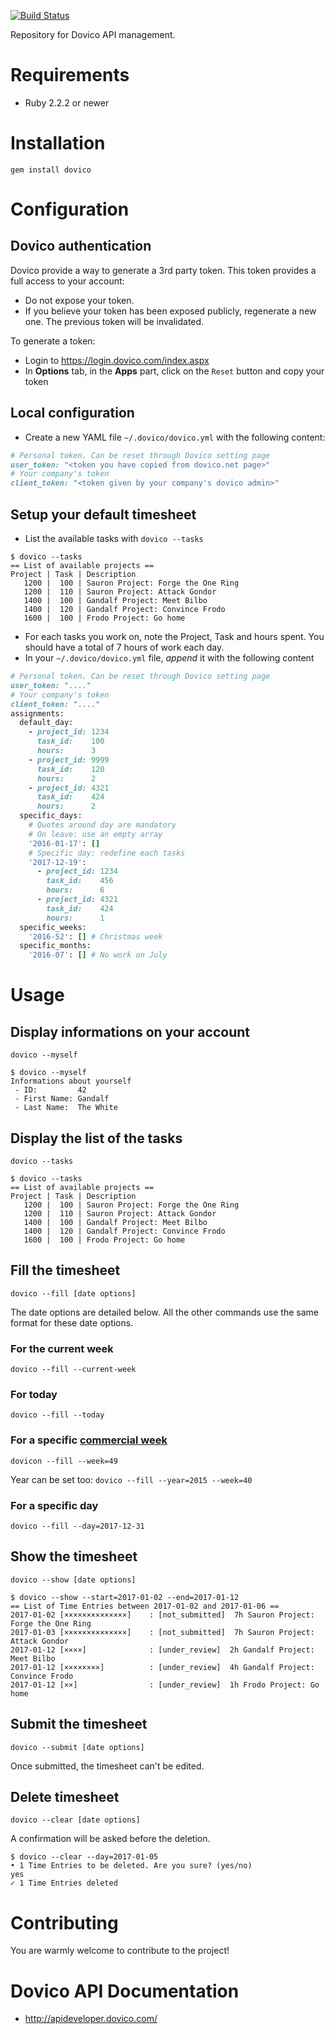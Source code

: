 [![Build Status](https://travis-ci.org/trainline-eu/dovico.svg?branch=master)](https://travis-ci.org/trainline-eu/dovico)

Repository for Dovico API management.

# Requirements
- Ruby 2.2.2 or newer

# Installation
`gem install dovico`

# Configuration

## Dovico authentication
Dovico provide a way to generate a 3rd party token. This token provides a full access to your account:
- Do not expose your token.
- If you believe your token has been exposed publicly, regenerate a new one. The previous token will be invalidated.

To generate a token:
* Login to https://login.dovico.com/index.aspx
* In **Options** tab, in the **Apps** part, click on the `Reset` button and copy your token

## Local configuration
* Create a new YAML file `~/.dovico/dovico.yml` with the following content:

~~~ruby
# Personal token. Can be reset through Dovico setting page
user_token: "<token you have copied from dovico.net page>"
# Your company's token
client_token: "<token given by your company's dovico admin>"
~~~

## Setup your default timesheet
* List the available tasks with `dovico --tasks`

~~~
$ dovico --tasks
== List of available projects ==
Project | Task | Description
   1200 |  100 | Sauron Project: Forge the One Ring
   1200 |  110 | Sauron Project: Attack Gondor
   1400 |  100 | Gandalf Project: Meet Bilbo
   1400 |  120 | Gandalf Project: Convince Frodo
   1600 |  100 | Frodo Project: Go home
~~~

* For each tasks you work on, note the Project, Task and hours spent. You should have a total of 7 hours of work each day.
* In your `~/.dovico/dovico.yml` file, *append* it with the following content

~~~ruby
# Personal token. Can be reset through Dovico setting page
user_token: "...."
# Your company's token
client_token: "...."
assignments:
  default_day:
    - project_id: 1234
      task_id:    100
      hours:      3
    - project_id: 9999
      task_id:    120
      hours:      2
    - project_id: 4321
      task_id:    424
      hours:      2
  specific_days:
    # Quotes around day are mandatory
    # On leave: use an empty array
    '2016-01-17': []
    # Specific day: redefine each tasks
    '2017-12-19':
      - project_id: 1234
        task_id:    456
        hours:      6
      - project_id: 4321
        task_id:    424
        hours:      1
  specific_weeks:
    '2016-52': [] # Christmas week
  specific_months:
    '2016-07': [] # No work on July

~~~

# Usage
## Display informations on your account
`dovico --myself`

~~~
$ dovico --myself
Informations about yourself
 - ID:         42
 - First Name: Gandalf
 - Last Name:  The White
~~~

## Display the list of the tasks
`dovico --tasks`
~~~
$ dovico --tasks
== List of available projects ==
Project | Task | Description
   1200 |  100 | Sauron Project: Forge the One Ring
   1200 |  110 | Sauron Project: Attack Gondor
   1400 |  100 | Gandalf Project: Meet Bilbo
   1400 |  120 | Gandalf Project: Convince Frodo
   1600 |  100 | Frodo Project: Go home
~~~

## Fill the timesheet
`dovico --fill [date options]`

The date options are detailed below. All the other commands use the same format for these date options.

### For the current week
`dovico --fill --current-week`

### For today
`dovico --fill --today`

### For a specific [commercial week](http://www.epochconverter.com/weeks/)
`dovicon --fill --week=49`

Year can be set too:
`dovico --fill --year=2015 --week=40`

### For a specific day
`dovico --fill --day=2017-12-31`

## Show the timesheet
`dovico --show [date options]`

~~~
$ dovico --show --start=2017-01-02 --end=2017-01-12
== List of Time Entries between 2017-01-02 and 2017-01-06 ==
2017-01-02 [××××××××××××××]    : [not_submitted]  7h Sauron Project: Forge the One Ring
2017-01-03 [××××××××××××××]    : [not_submitted]  7h Sauron Project: Attack Gondor
2017-01-12 [××××]              : [under_review]  2h Gandalf Project: Meet Bilbo
2017-01-12 [××××××××]          : [under_review]  4h Gandalf Project: Convince Frodo
2017-01-12 [××]                : [under_review]  1h Frodo Project: Go home
~~~

## Submit the timesheet
`dovico --submit [date options]`

Once submitted, the timesheet can't be edited.

## Delete timesheet
`dovico --clear [date options]`

A confirmation will be asked before the deletion.
~~~
$ dovico --clear --day=2017-01-05
• 1 Time Entries to be deleted. Are you sure? (yes/no)
yes
✓ 1 Time Entries deleted
~~~

# Contributing
You are warmly welcome to contribute to the project!

# Dovico API Documentation
* http://apideveloper.dovico.com/
